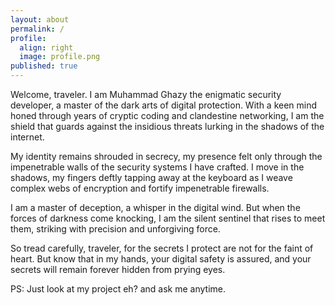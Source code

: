 ```yaml
---
layout: about
permalink: /
profile:
  align: right
  image: profile.png
published: true
---
```


Welcome, traveler. I am Muhammad Ghazy the enigmatic security developer, a master of the dark arts of digital protection. With a keen mind honed through years of cryptic coding and clandestine networking, I am the shield that guards against the insidious threats lurking in the shadows of the internet.

My identity remains shrouded in secrecy, my presence felt only through the impenetrable walls of the security systems I have crafted. I move in the shadows, my fingers deftly tapping away at the keyboard as I weave complex webs of encryption and fortify impenetrable firewalls.

I am a master of deception, a whisper in the digital wind. But when the forces of darkness come knocking, I am the silent sentinel that rises to meet them, striking with precision and unforgiving force.

So tread carefully, traveler, for the secrets I protect are not for the faint of heart. But know that in my hands, your digital safety is assured, and your secrets will remain forever hidden from prying eyes.  

PS: Just look at my project eh? and ask me anytime.